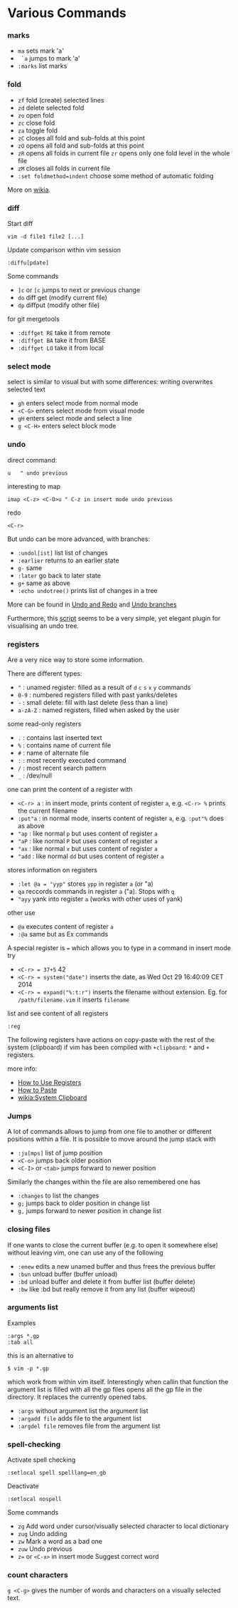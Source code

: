 # Various Commands

### marks

- `ma`     sets mark 'a'
- `` `a``    jumps to mark 'a'
- `:marks` list marks

### fold

- `zf`      fold (create) selected lines
- `zd`      delete selected fold
- `zo`      open fold
- `zc`      close fold
- `za`      toggle fold
- `zC`      closes all fold and sub-folds at this point
- `zO`      opens all fold and sub-folds at this point
- `zR`      opens all folds in current file `zr` opens only one fold level in the whole file
- `zM`      closes all folds in current file
- `:set foldmethod=indent` choose some method of automatic folding

More on [wikia](http://vim.wikia.com/wiki/Folding).

### diff

Start diff

    vim -d file1 file2 [...]

Update comparison within vim session

    :diffu[pdate]

Some commands

- `]c` or `[c` jumps to next or previous change
- `do`         diff get (modify current file)
- `dp`         diffput (modify other file)

for git mergetools

- `:diffget RE` take it from remote
- `:diffget BA` take it from BASE
- `:diffget LO` take it from local

### select mode

select is similar to visual but with some differences: writing overwrites selected text

- `gh`      enters select mode from normal mode
- `<C-G>`   enters select mode from visual mode
- `gH`      enters select mode and select a line
- `g <C-H>` enters select block mode

### undo

direct command:

    u   " undo previous

interesting to map

    imap <C-z> <C-O>u " C-z in insert mode undo previous

redo

    <C-r>

But undo can be more advanced, with branches:

- `:undol[ist]`         list list of changes
- `:earlier`            returns to an earlier state
- `g-`                  same
- `:later`              go back to later state
- `g+`                  same as above
- `:echo undotree()`    prints list of changes in a tree

More can be found in [Undo and Redo](http://vim.wikia.com/wiki/Undo_and_Redo) and [Undo branches](http://vim.wikia.com/wiki/Using_undo_branches)

Furthermore, this [script](https://github.com/mbbill/undotree) seems to be a very simple, yet elegant plugin for visualising an undo tree.

### registers

Are a very nice way to store some information.

There are different types:

- `"`      : unamed register: filled as a result of `d` `c` `s` `x` `y` commands
- `0-9`    : numbered registers filled with past yanks/deletes
- `-`      : small delete: fill with last delete (less than a line)
- `a-zA-Z` : named registers, filled when asked by the user

some read-only registers

- `.`      : contains last inserted text
- `%`      : contains name of current file
- `#`      : name of alternate file
- `:`      : most recently executed command
- `/`      : most recent search pattern
- `_`      : /dev/null

one can print the content of a register with

- `<C-r> a` : in insert mode, prints content of register `a`, e.g. `<C-r> %` prints the current filename
- `:put"a`  : in normal mode, inserts content of register `a`, e.g. `:put"%` does as above
- `"ap`     : like normal `p` but uses content of register `a`
- `"aP`     : like normal `P` but uses content of register `a`
- `"ax`     : like normal `x` but uses content of register `a`
- `"add`    : like normal `dd` but uses content of register `a`

stores information on registers

- `:let @a = "yyp"` stores `ypp` in register `a` (or "a)
- `qa`              reccords commands in register `a` ("a). Stops with `q`
- `"ayy`            yank into register `a` (works with other uses of yank)

other use

- `@a`              executes content of register `a`
- `:@a`             same but as Ex commands

A special register is `=` which allows you to type in a command in insert mode try

- `<C-r> = 37+5`            42
- `<C-r> = system("date")`   inserts the date, as Wed Oct 29 16:40:09 CET 2014
- `<C-r> = expand("%:t:r")`  inserts the filename without extension. Eg. for `/path/filename.vim` it inserts `filename`

list and see content of all registers

    :reg

The following registers have actions on copy-paste with the rest of the system (clipboard)
if vim has been compiled with `+clipboard`: `*` and `+` registers.

more info:
- [How to Use Registers](https://stackoverflow.com/questions/1497958/how-to-use-vim-registers)
- [How to Paste](https://stackoverflow.com/questions/3997078/how-to-paste-text-into-vim-command-line/3997110#3997110)
- [wikia:System Clipboard](http://vim.wikia.com/wiki/Accessing_the_system_clipboard)

### Jumps

A lot of commands allows to jump from one file to another or different positions within a file.
It is possible to move around the jump stack with

- `:ju[mps]`          list of jump position
- `<C-o>`             jumps back older position
- `<C-I>` or `<tab>`  jumps forward to newer position

Similarly the changes within the file are also remembered one has

- `:changes`          to list the changes
- `g;`                jumps back to older position in change list
- `g,`                jumps forward to newer position in change list

### closing files

If one wants to close the current buffer (e.g. to open it somewhere else) without leaving vim, one can use any of the following

- `:enew`   edits a new unamed buffer and thus frees the previous buffer
- `:bun`    unload buffer (buffer unload)
- `:bd`     unload buffer and delete it from buffer list (buffer delete)
- `:bw`     like :bd but really remove it from any list (buffer wipeout)

### arguments list

Examples

    :args *.gp
    :tab all

this is an alternative to

    $ vim -p *.gp

which work from within vim itself. Interestingly when callin that function the argument list is filled with all the gp files opens all the gp file in the directory. It replaces the currently opened tabs.

- `:args`           without argument list the argument list
- `:argadd file`    adds file to the argument list
- `:argdel file`    removes file from the argument list
    
### spell-checking
  
Activate spell checking

    :setlocal spell spelllang=en_gb

Deactivate

    :setlocal nospell

Some commands

- `zg` Add word under cursor/visually selected character to local dictionary
- `zug` Undo adding
- `zw` Mark a word as a bad one
- `zuw` Undo previous
- `z=` or `<C-x>` in insert mode Suggest correct word

### count characters

`g <C-g>` gives the number of words and characters on a visually selected text.